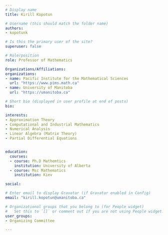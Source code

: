 ```yaml
---
# Display name
title: Kirill Kopotun

# Username (this should match the folder name)
authors:
- kopotunk

# Is this the primary user of the site?
superuser: false

# Role/position
role: Professor of Mathematics

Organizations/Affiliations:
organizations:
- name: Pacific Institute for the Mathematical Sciences
  url: "https://www.pims.math.ca"
- name: University of Manitoba
  url: "https://umanitoba.ca"

# Short bio (displayed in user profile at end of posts)
bio: 

interests:
- Approximation Theory
- Computational and Industrial Mathematics
- Numerical Analysis
- Linear Algebra (Matrix Theory)
- Partial Differential Equations


education:
  courses:
  - course: Ph.D Mathemtics
    institution: University of Alberta
  - course: Msc Mathematics 
    institution: Kiev

social:

# Enter email to display Gravatar (if Gravatar enabled in Config)
email: "kirill.kopotun@umanitoba.ca"

# Organizational groups that you belong to (for People widget)
#   Set this to `[]` or comment out if you are not using People widget.
user_groups:
- Organizing Committee

---
```

